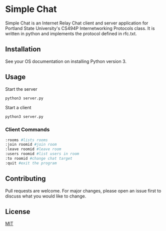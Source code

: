# Simple Chat

Simple Chat is an Internet Relay Chat client and server application for Portland State University's CS494P Internetworking Protocols class. It is written in python and implements the protocol defined in rfc.txt.

## Installation

See your OS documentation on installing Python version 3.

## Usage

Start the server
```bash
python3 server.py
```

Start a client
```bash
python3 server.py
```

### Client Commands

```bash
:rooms #lists rooms
:join roomid #join room
:leave roomid #leave room
:users roomid #list users in room
:to roomid #change chat target
:quit #exit the program
```

## Contributing
Pull requests are welcome. For major changes, please open an issue first to discuss what you would like to change.

## License
[MIT](https://choosealicense.com/licenses/mit/)
